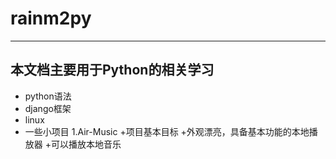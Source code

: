 # rainm2py
-------------------------------------
本文档主要用于Python的相关学习
-------------------------------------
+ python语法
+ django框架
+ linux
+ 一些小项目
  1.Air-Music
    +项目基本目标
      +外观漂亮，具备基本功能的本地播放器
      +可以播放本地音乐
